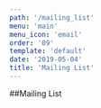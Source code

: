 ```yaml
---
path: '/mailing_list'
menu: 'main'
menu_icon: 'email'
order: '09'
template: 'default'
date: '2019-05-04'
title: 'Mailing List'
---
```


##Mailing List
